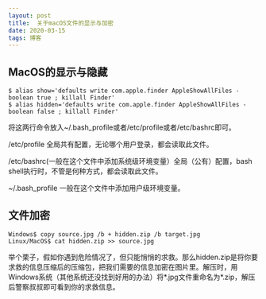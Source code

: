 ```yaml
---
layout: post
title:  关于macOS文件的显示与加密
date: 2020-03-15
tags: 博客
---
```

## MacOS的显示与隐藏

    $ alias show='defaults write com.apple.finder AppleShowAllFiles -boolean true ; killall Finder'
    $ alias hidden='defaults write com.apple.finder AppleShowAllFiles -boolean false ; killall Finder'

将这两行命令放入~/.bash_profile或者/etc/profile或者/etc/bashrc即可。

/etc/profile  全局共有配置，无论哪个用户登录，都会读取此文件。

/etc/bashrc(一般在这个文件中添加系统级环境变量）全局（公有）配置，bash shell执行时，不管是何种方式，都会读取此文件。

~/.bash_profile  一般在这个文件中添加用户级环境变量。

## 文件加密

    Windows$ copy source.jpg /b + hidden.zip /b target.jpg
    Linux/MacOS$ cat hidden.zip >> source.jpg

举个栗子，假如你遇到危险情况了，但只能悄悄的求救。那么hidden.zip是将你要求救的信息压缩后的压缩包，把我们需要的信息加密在图片里。解压时，用Windows系统（其他系统还没找到好用的办法）将*.jpg文件重命名为*.zip，解压后警察叔叔即可看到你的求救信息。
